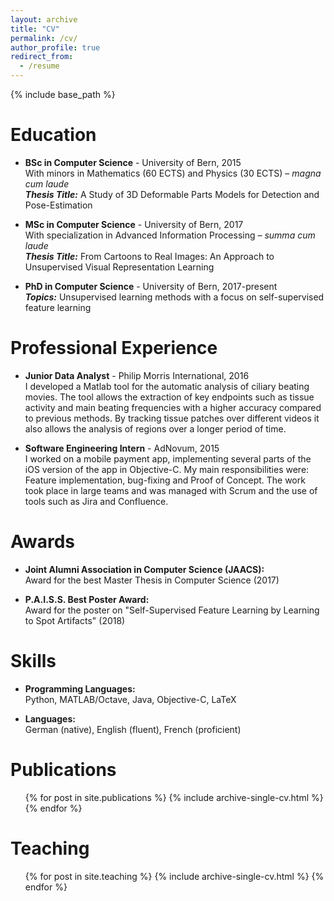 ```yaml
---
layout: archive
title: "CV"
permalink: /cv/
author_profile: true
redirect_from:
  - /resume
---
```


{% include base_path %}

Education
======
* **BSc in Computer Science** - University of Bern, 2015  
  With minors in Mathematics (60 ECTS) and Physics (30 ECTS) – *magna cum laude*  
  **_Thesis Title:_** A Study of 3D Deformable Parts Models for Detection and Pose-Estimation
  
* **MSc in Computer Science** - University of Bern, 2017  
  With specialization in Advanced Information Processing – *summa cum laude*  
  **_Thesis Title:_** From Cartoons to Real Images: An Approach to Unsupervised Visual Representation Learning
  
* **PhD in Computer Science** - University of Bern, 2017-present  
  **_Topics:_** Unsupervised learning methods with a focus on self-supervised feature learning

Professional Experience
======
* **Junior Data Analyst** - Philip Morris International, 2016  
  I developed a Matlab tool for the automatic analysis of ciliary beating movies. The tool allows the extraction of key endpoints such as tissue activity and main beating frequencies with a higher accuracy compared to previous methods. By tracking tissue patches over different videos it also allows the analysis of regions over a longer period of time.

* **Software Engineering Intern** - AdNovum, 2015  
  I worked on a mobile payment app, implementing several parts of the iOS version of the app in Objective-C. My main responsibilities were: Feature implementation, bug-fixing and Proof of Concept. The work took place in large teams and was managed with Scrum and the use of tools such as Jira and Confluence.
  
Awards
======
* **Joint Alumni Association in Computer Science (JAACS):**  
  Award for the best Master Thesis in Computer Science (2017)
  
* **P.A.I.S.S. Best Poster Award:**  
  Award for the poster on "Self-Supervised Feature Learning by Learning to Spot Artifacts" (2018)
  
Skills
======
* **Programming Languages:**  
  Python, MATLAB/Octave, Java, Objective-C, LaTeX
  
* **Languages:**  
  German (native), English (fluent), French (proficient)

Publications
======
  <ul>{% for post in site.publications %}
    {% include archive-single-cv.html %}
  {% endfor %}</ul>
  
Teaching
======
  <ul>{% for post in site.teaching %}
    {% include archive-single-cv.html %}
  {% endfor %}</ul>
